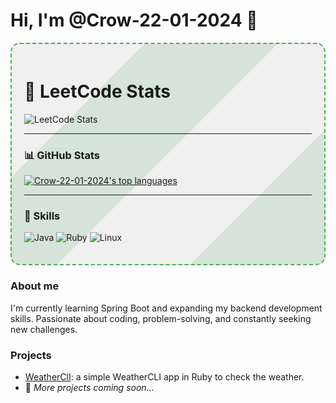 # Hi, I'm @Crow-22-01-2024 👋
<div style="border: 2px dashed #4CAF50; padding: 20px; border-radius: 15px; background: linear-gradient(135deg, #f0f0f0 25%, #d5e3d9 25%, #d5e3d9 50%, #f0f0f0 50%, #f0f0f0 75%, #d5e3d9 75%, #d5e3d9);">

# 💼 LeetCode Stats
![LeetCode Stats](https://leetcard.jacoblin.cool/Crow_666)

<hr>

### 📊 GitHub Stats
[![Crow-22-01-2024's top languages](https://github-readme-stats.vercel.app/api/top-langs/?username=Crow-22-01-2024&theme=blue-green)](https://github.com/anuraghazra/github-readme-stats)
<hr>

### 🔧 Skills
![Java](https://img.shields.io/badge/Java-ED8B00?style=for-the-badge&logo=java&logoColor=white)
![Ruby](https://img.shields.io/badge/Ruby-CC342D?style=for-the-badge&logo=ruby&logoColor=white)
![Linux](https://img.shields.io/badge/Linux-FCC624?style=for-the-badge&logo=linux&logoColor=black)

</div>

### About me
I'm currently learning Spring Boot and expanding my backend development skills. Passionate about coding, problem-solving, and constantly seeking new challenges.

### Projects
- [WeatherClI](https://github.com/Crow-22-01-2024/weathercliapp): a simple WeatherCLI app in Ruby to check the weather.
- 🚧 *More projects coming soon...*





